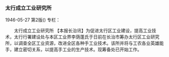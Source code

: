 ### 太行成立工业研究所

1946-05-27
第2版()
专栏：

　　太行成立工业研究所
    【本报长治讯】为促进太行区工业建设，提高工业技术，太行行署建设处与本区工业界李荫蓬氏于日前在长治市筹办太行区工业研究所，以调查全区工业资源，改进全区各种手工业技术。该所并将与工农各业英雄能手，建立密切关系，以提高手工业的生产技术。现筹备处已开始工作。
